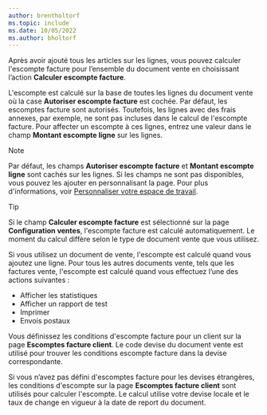 ```yaml
---
author: brentholtorf
ms.topic: include
ms.date: 10/05/2022
ms.author: bholtorf
---
```

Après avoir ajouté tous les articles sur les lignes, vous pouvez calculer l'escompte facture pour l’ensemble du document vente en choisissant l’action **Calculer escompte facture**.

L'escompte est calculé sur la base de toutes les lignes du document vente où la case **Autoriser escompte facture** est cochée. Par défaut, les escomptes facture sont autorisés. Toutefois, les lignes avec des frais annexes, par exemple, ne sont pas incluses dans le calcul de l'escompte facture. Pour affecter un escompte à ces lignes, entrez une valeur dans le champ **Montant escompte ligne** sur les lignes.  

> [!NOTE]
> Par défaut, les champs **Autoriser escompte facture** et **Montant escompte ligne** sont cachés sur les lignes. Si les champs ne sont pas disponibles, vous pouvez les ajouter en personnalisant la page. Pour plus d'informations, voir [Personnaliser votre espace de travail](../ui-personalization-user.md#to-start-personalizing-a-page-through-the-personalizing-banner).

> [!TIP]
> Si le champ **Calculer escompte facture** est sélectionné sur la page **Configuration ventes**, l'escompte facture est calculé automatiquement. Le moment du calcul diffère selon le type de document vente que vous utilisez.
>
> Si vous utilisez un document de vente, l'escompte est calculé quand vous ajoutez une ligne. Pour tous les autres documents vente, tels que les factures vente, l'escompte est calculé quand vous effectuez l’une des actions suivantes :
>
> * Afficher les statistiques
> * Afficher un rapport de test
> * Imprimer
> * Envois postaux

Vous définissez les conditions d'escompte facture pour un client sur la page **Escomptes facture client**. Le code devise du document vente est utilisé pour trouver les conditions escompte facture dans la devise correspondante.

Si vous n’avez pas défini d'escomptes facture pour les devises étrangères, les conditions d'escompte sur la page **Escomptes facture client** sont utilisés pour calculer l'escompte. Le calcul utilise votre devise locale et le taux de change en vigueur à la date de report du document.
